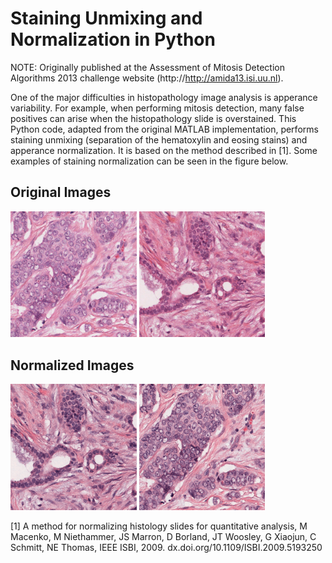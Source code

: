 # Staining Unmixing and Normalization in Python

NOTE: Originally published at the Assessment of Mitosis Detection Algorithms 2013 challenge website (http://http://amida13.isi.uu.nl).

One of the major difficulties in histopathology image analysis is apperance variability. 
For example, when performing mitosis detection, many false positives can arise when the histopathology slide is overstained. 
This Python code, adapted from the original MATLAB implementation, performs staining unmixing (separation of the hematoxylin and eosing stains) and apperance normalization. 
It is based on the method described in [1]. Some examples of staining normalization can be seen in the figure below.

## Original Images

<img src='example1.tif' width='40%'>
<img src='example2.tif' width='40%'>

## Normalized Images

<img src='norm2.png' width='40%'>
<img src='norm1.png' width='40%'>

[1] A method for normalizing histology slides for quantitative analysis, M Macenko, M Niethammer, JS Marron, D Borland, JT Woosley, G Xiaojun, C Schmitt, NE Thomas, IEEE ISBI, 2009. dx.doi.org/10.1109/ISBI.2009.5193250

